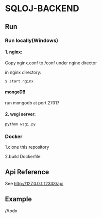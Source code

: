 # SQLOJ-BACKEND

## Run

### Run locally(Windows)

#### 1. nginx:
Copy nginx.conf to /conf under nginx director

in nginx directory:

    $ start nginx

#### mongoDB
    
run mongodb at port 27017

#### 2. wsgi server:

    python wsgi.py

### Docker

1.clone this repository

2.build Dockerfile

## Api Reference

See http://127.0.0.1:12333/api

## Example

//todo